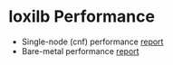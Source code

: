 # loxilb Performance

* Single-node (cnf) performance [report](perf-single.md)
* Bare-metal performance [report](perf-multi.md)
